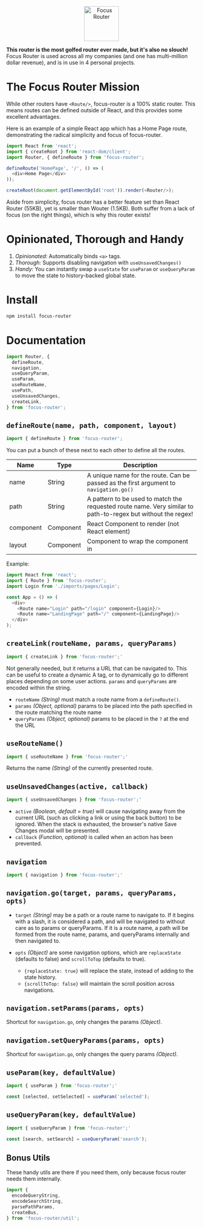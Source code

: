 <center>
<img src="https://jamesloper.com/assets/focus.png" height="92" alt="Focus Router"/>
</center>

**This router is the most golfed router ever made, but it's also no slouch!** Focus Router is used across all my companies (and one has multi-million dollar revenue), and is in use in 4 personal projects.

# The Focus Router Mission

While other routers have `<Route/>`, focus-router is a 100% static router. This means routes can be defined outside of React, and this provides some excellent advantages.

Here is an example of a simple React app which has a Home Page route, demonstrating the radical simplicity and focus of focus-router.

```javascript
import React from 'react';
import { createRoot } from 'react-dom/client';
import Router, { defineRoute } from 'focus-router';

defineRoute('HomePage', '/', () => (
  <div>Home Page</div>
));

createRoot(document.getElementById('root')).render(<Router/>);
```

Aside from simplicity, focus router has a better feature set than React Router (55KB), yet is smaller than Wouter (1.5KB). Both suffer from a lack of focus (on the right things), which is why this router exists!

# Opinionated, Thorough and Handy

1. *Opinionated:* Automatically binds `<a>` tags.
2. *Thorough:* Supports disabling navigation with `useUnsavedChanges()`
3. *Handy:* You can instantly swap a `useState` for `useParam` or `useQueryParam` to move the state to history-backed global state.

# Install

```bash
npm install focus-router
```

# Documentation

``` javascript
import Router, { 
  defineRoute,
  navigation, 
  useQueryParam, 
  useParam, 
  useRouteName, 
  usePath,
  useUnsavedChanges,
  createLink,
} from 'focus-router';
```

## `defineRoute(name, path, component, layout)`

```javascript
import { defineRoute } from 'focus-router';
```

You can put a bunch of these next to each other to define all the routes.

| Name      | Type      | Description                                                                                                  |
|-----------|-----------|--------------------------------------------------------------------------------------------------------------|
| name      | String    | A unique name for the route. Can be passed as the first argument to `navigation.go()`                        |
| path      | String    | A pattern to be used to match the requested route name. Very similar to path-to-regex but without the regex! |
| component | Component | React Component to render (not React element)                                                                |
| layout    | Component | Component to wrap the component in                                                                           |

Example:

```javascript
import React from 'react';
import { Route } from 'focus-router';
import Login from './imports/pages/Login';

const App = () => (
  <div>
    <Route name="Login" path="/login" component={Login}/>
    <Route name="LandingPage" path="/" component={LandingPage}/>
  </div>
);
```

## `createLink(routeName, params, queryParams)`

``` javascript
import { createLink } from 'focus-router';'
```

Not generally needed, but it returns a URL that can be navigated to. This can be useful to create a dynamic A tag, or to dynamically go to different places depending on some user actions. `params` and `queryParams` are encoded within the string.

- `routeName` *(String)* must match a route name from a `defineRoute()`.
- `params` *(Object, optional)* params to be placed into the path specified in the route matching the route name
- `queryParams` *(Object, optional)* params to be placed in the `?` at the end the URL

## `useRouteName()`

``` javascript
import { useRouteName } from 'focus-router';'
```

Returns the name *(String)* of the currently presented route.

## `useUnsavedChanges(active, callback)`

``` javascript
import { useUnsavedChanges } from 'focus-router';'
```

- `active` *(Boolean, default = true)* will cause navigating away from the current URL (such as clicking a link or using the back button) to be ignored. When the stack is exhausted, the browser's native Save Changes modal will be presented.
- `callback` *(Function, optional)* is called when an action has been prevented.

## `navigation`

``` javascript
import { navigation } from 'focus-router';'
```

## `navigation.go(target, params, queryParams, opts)`

- `target` *(String)* may be a path or a route name to navigate to. If it begins with a slash, it is considered a path, and will be navigated to without care as to params or queryParams. If it is a route name, a path will be formed from the route name, params, and queryParams internally and then navigated to.

- `opts` *(Object)* are some navigation options, which are `replaceState` (defaults to false) and `scrollToTop` (defaults to true).

    - `{replaceState: true}` will replace the state, instead of adding to the state history.
    - `{scrollToTop: false}` will maintain the scroll position across navigations.

## `navigation.setParams(params, opts)`

Shortcut for `navigation.go`, only changes the params *(Object)*.

## `navigation.setQueryParams(params, opts)`

Shortcut for `navigation.go`, only changes the query params *(Object)*.

## `useParam(key, defaultValue)`

``` javascript
import { useParam } from 'focus-router';'

const [selected, setSelected] = useParam('selected');
```

## `useQueryParam(key, defaultValue)`

``` javascript
import { useQueryParam } from 'focus-router';'

const [search, setSearch] = useQueryParam('search');
```

## Bonus Utils

These handy utils are there if you need them, only because focus router needs them internally.

```javascript
import { 
  encodeQueryString, 
  encodeSearchString, 
  parsePathParams, 
  createBus, 
} from 'focus-router/util';
```
